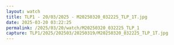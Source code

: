 ```yaml
---
layout: watch
title: TLP1 - 20/03/2025 - M20250320_032225_TLP_1T.jpg
date: 2025-03-20 03:22:25
permalink: /2025/03/20/watch/M20250320_032225_TLP_1
capture: TLP1/2025/202503/20250319/M20250320_032225_TLP_1T.jpg
---
```

